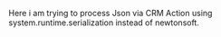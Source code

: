 Here i am trying to process Json via CRM Action using system.runtime.serialization instead of newtonsoft.
